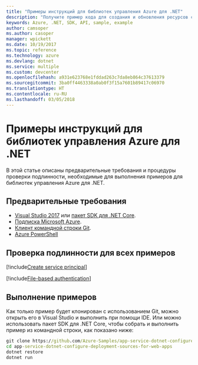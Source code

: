 ```yaml
---
title: "Примеры инструкций для библиотек управления Azure для .NET"
description: "Получите пример кода для создания и обновления ресурсов с помощью библиотек управления Azure для .NET."
keywords: Azure, .NET, SDK, API, sample, example
author: camsoper
ms.author: casoper
manager: wpickett
ms.date: 10/19/2017
ms.topic: reference
ms.technology: azure
ms.devlang: dotnet
ms.service: multiple
ms.custom: devcenter
ms.openlocfilehash: a931e623768e1fddad263c7da8eb864c37613379
ms.sourcegitcommit: 3ba0ff4463338a0ab0f3f15a7601b89417c06970
ms.translationtype: HT
ms.contentlocale: ru-RU
ms.lasthandoff: 03/05/2018
---
```

# <a name="azure-management-libraries-for-net-sample-instructions"></a>Примеры инструкций для библиотек управления Azure для .NET

В этой статье описаны предварительные требования и процедуры проверки подлинности, необходимые для выполнения примеров для библиотек управления Azure для .NET.

## <a name="prerequisties"></a>Предварительные требования 

* [Visual Studio 2017](https://www.visualstudio.com/vs/) или [пакет SDK для .NET Core](https://www.microsoft.com/net/download/core).
* [Подписка Microsoft Azure](https://azure.microsoft.com/free/).
* [Клиент командной строки Git](https://git-scm.com/).
* [Azure PowerShell](/powershell/azure/install-azurerm-ps)

## <a name="authentication-for-all-samples"></a>Проверка подлинности для всех примеров

[!include[Create service principal](includes/create-sp.md)]

[!include[File-based authentication](includes/file-based-auth.md)]

## <a name="running-the-samples"></a>Выполнение примеров

Как только пример будет клонирован с использованием Git, можно открыть его в Visual Studio и выполнить при помощи IDE.  Или можно использовать пакет SDK для .NET Core, чтобы собрать и выполнить пример из командной строки, как показано ниже:

```cmd
git clone https://github.com/Azure-Samples/app-service-dotnet-configure-deployment-sources-for-web-apps.git
cd app-service-dotnet-configure-deployment-sources-for-web-apps
dotnet restore
dotnet run
```